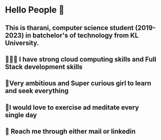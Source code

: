 # Hello People 👋

## This is tharani, computer science student (2019-2023) in batchelor's of technology from KL University.
## 👨🏻‍💻 I have strong cloud computing skills and Full Stack development skills
## 🎯Very ambitious and Super curious girl to learn and seek everything
## 💪I would love to exercise ad meditate every single day
## 💬 Reach me through either mail or linkedin




<!--
**tharani247/tharani247** is a ✨ _special_ ✨ repository because its `README.md` (this file) appears on your GitHub profile.

Here are some ideas to get you started:

- 🔭 I’m currently working on ...
- 🌱 I’m currently learning ...
- 👯 I’m looking to collaborate on ...
- 🤔 I’m looking for help with ...
- 💬 Ask me about ...
- 📫 How to reach me: ...
- 😄 Pronouns: ...
- ⚡ Fun fact: ...
-->

